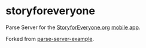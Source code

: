 # storyforeveryone

Parse Server for the [StoryforEveryone.org](https://storyforeveryone.org) [mobile app](https://github.com/mog96/SFE).

Forked from [parse-server-example](https://github.com/parse-community/parse-server-example).